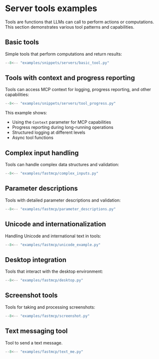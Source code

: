 # Server tools examples

Tools are functions that LLMs can call to perform actions or computations. This section demonstrates various tool patterns and capabilities.

## Basic tools

Simple tools that perform computations and return results:

```python
--8<-- "examples/snippets/servers/basic_tool.py"
```

## Tools with context and progress reporting

Tools can access MCP context for logging, progress reporting, and other capabilities:

```python
--8<-- "examples/snippets/servers/tool_progress.py"
```

This example shows:

- Using the `Context` parameter for MCP capabilities
- Progress reporting during long-running operations
- Structured logging at different levels
- Async tool functions

## Complex input handling

Tools can handle complex data structures and validation:

```python
--8<-- "examples/fastmcp/complex_inputs.py"
```

## Parameter descriptions

Tools with detailed parameter descriptions and validation:

```python
--8<-- "examples/fastmcp/parameter_descriptions.py"
```

## Unicode and internationalization

Handling Unicode and international text in tools:

```python
--8<-- "examples/fastmcp/unicode_example.py"
```

## Desktop integration

Tools that interact with the desktop environment:

```python
--8<-- "examples/fastmcp/desktop.py"
```

## Screenshot tools

Tools for taking and processing screenshots:

```python
--8<-- "examples/fastmcp/screenshot.py"
```

## Text messaging tool

Tool to send a text message.

```python
--8<-- "examples/fastmcp/text_me.py"
```
